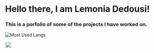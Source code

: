 # Hello there, I am Lemonia Dedousi!
### This is a porfolio of some of the projects I have worked on.
![Most Used Langs](https://github-readme-stats.vercel.app/api/top-langs/?username=dedousi&langs_count=10&hide_progress=true&theme=tokyonight)

<a href="(https://www.linkedin.com/in/lemonia-dedousi)">
    <img src="https://i.sstatic.net/gVE0j.png" width="20" height="20" />
</a>

<i class="fa fa-linkedin-square" style="font-size:48px;color:red"></i>
